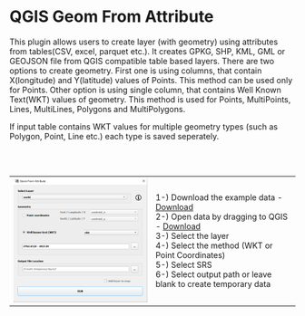 # QGIS Geom From Attribute

This plugin allows users to create layer (with geometry) using attributes from tables(CSV, excel, parquet etc.). It creates GPKG, SHP, KML, GML or GEOJSON file from QGIS compatible table based layers. There are two options to create geometry. First one is using columns, that contain X(longitude) and Y(latitude) values of Points. This method can be used only for Points. Other option is using single column, that contains Well Known Text(WKT) values of geometry. This method is used for Points, MultiPoints, Lines, MultiLines, Polygons and MultiPolygons.

If input table contains WKT values for multiple geometry types (such as Polygon, Point, Line etc.) each type is saved seperately.

<br/>
<br/>

<table>
  <tr>
    <td ><img width="500" src="./images/img.png"></td>
    <td>
      1-) Download the example data - <a href="./sample_data"/>Download<a><br/>
      2-) Open data by dragging to QGIS - <a href="./sample_data"/>Download<a><br/>
      3-) Select the layer<br/>
      4-) Select the method (WKT or Point Coordinates)<br/>
      5-) Select SRS <br/>
      6-) Select output path or leave blank to create temporary data<br/>
    </td>
  </tr>
</table>

